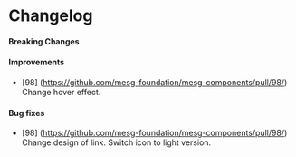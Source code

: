 # Changelog

#### Breaking Changes
#### Improvements
- [98] (https://github.com/mesg-foundation/mesg-components/pull/98/) Change hover effect.
#### Bug fixes
- [98] (https://github.com/mesg-foundation/mesg-components/pull/98/) Change design of link. Switch icon to light version.
